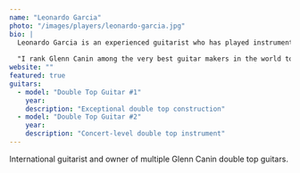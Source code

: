 ```yaml
---
name: "Leonardo Garcia"
photo: "/images/players/leonardo-garcia.jpg"
bio: |
  Leonardo Garcia is an experienced guitarist who has played instruments from multiple countries and owns two Canin doubletop guitars.
  
  "I rank Glenn Canin among the very best guitar makers in the world today."
website: ""
featured: true
guitars:
  - model: "Double Top Guitar #1"
    year: 
    description: "Exceptional double top construction"
  - model: "Double Top Guitar #2"
    year: 
    description: "Concert-level double top instrument"
---
```


International guitarist and owner of multiple Glenn Canin double top guitars.